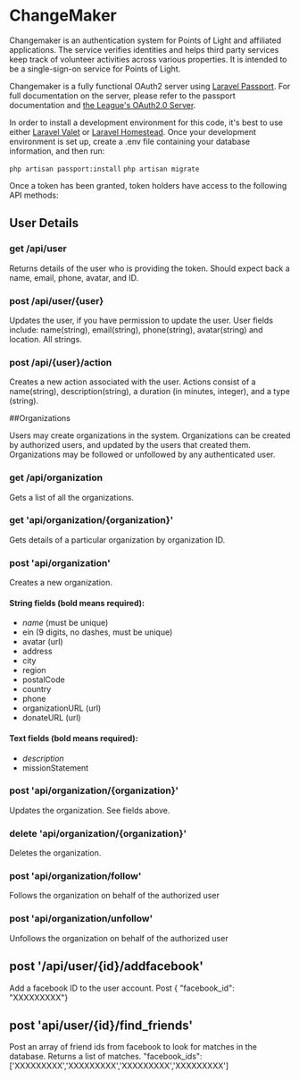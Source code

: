 # ChangeMaker

Changemaker is an authentication system for Points of Light and affiliated applications. The service verifies identities and helps third party services keep track of volunteer activities across various properties. It is intended to be a single-sign-on service for Points of Light.

Changemaker is a fully functional OAuth2 server using [Laravel Passport](https://laravel.com/docs/5.3/passport). For full documentation on the server, please refer to the passport documentation and [the League's OAuth2.0 Server](https://oauth2.thephpleague.com). 

In order to install a development environment for this code, it's best to use either [Laravel Valet](https://laravel.com/docs/5.3/valet) or [Laravel Homestead](https://laravel.com/docs/5.3/homestead). Once your development environment is set up, create a .env file containing your database information, and then run:

```php artisan passport:install```
```php artisan migrate```

Once a token has been granted, token holders have access to the following API methods:

## User Details

### get /api/user
Returns details of the user who is providing the token. Should expect back a name, email, phone, avatar, and ID.

### post /api/user/{user}
Updates the user, if you have permission to update the user. User fields include: name(string), email(string), phone(string), avatar(string) and location. All strings.

### post /api/{user}/action
Creates a new action associated with the user. Actions consist of a name(string), description(string), a duration (in minutes, integer), and a type (string). 

##Organizations

Users may create organizations in the system. Organizations can be created by authorized users, and updated by the users that created them. Organizations may be followed or unfollowed by any authenticated user. 

### get /api/organization

Gets a list of all the organizations.

### get 'api/organization/{organization}'
Gets details of a particular organization by organization ID.

### post 'api/organization'
Creates a new organization. 

#### String fields (bold means required):
* *name* (must be unique)
* ein (9 digits, no dashes, must be unique)
* avatar (url) 
* address
* city
* region
* postalCode
* country
* phone
* organizationURL (url)
* donateURL (url)

#### Text fields (bold means required): 
* *description* 
* missionStatement

### post 'api/organization/{organization}'
Updates the organization. See fields above.

### delete 'api/organization/{organization}'
Deletes the organization.

### post 'api/organization/follow'
Follows the organization on behalf of the authorized user

### post 'api/organization/unfollow'
Unfollows the organization on behalf of the authorized user

## post '/api/user/{id}/addfacebook'
Add a facebook ID to the user account. Post { "facebook_id": "XXXXXXXXX"} 

## post 'api/user/{id}/find_friends'
Post an array of friend ids from facebook to look for matches in the database. Returns a list of matches.
"facebook_ids": ['XXXXXXXXX','XXXXXXXXX','XXXXXXXXX','XXXXXXXXX']

